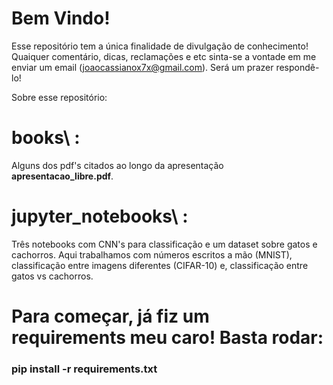 # Bem Vindo!

Esse repositório tem a única finalidade de divulgação de conhecimento! Quaiquer comentário, dicas, reclamações e etc sinta-se a vontade em me enviar um email (joaocassianox7x@gmail.com). Será um prazer respondê-lo!

Sobre esse repositório:
# books\ :
Alguns dos pdf's citados ao longo da apresentação **apresentacao_libre.pdf**.

# jupyter_notebooks\ :
Três notebooks com CNN's para classificação e um dataset sobre gatos e cachorros. Aqui trabalhamos com números escritos a mão (MNIST), classificação entre imagens diferentes (CIFAR-10) e, classificação entre gatos vs cachorros.

# Para começar, já fiz um requirements meu caro! Basta rodar:

### pip install -r requirements.txt

